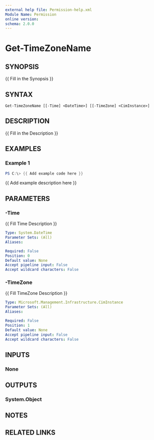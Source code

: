 ```yaml
---
external help file: Permission-help.xml
Module Name: Permission
online version:
schema: 2.0.0
---
```


# Get-TimeZoneName

## SYNOPSIS
{{ Fill in the Synopsis }}

## SYNTAX

```
Get-TimeZoneName [[-Time] <DateTime>] [[-TimeZone] <CimInstance>]
```

## DESCRIPTION
{{ Fill in the Description }}

## EXAMPLES

### Example 1
```powershell
PS C:\> {{ Add example code here }}
```

{{ Add example description here }}

## PARAMETERS

### -Time
{{ Fill Time Description }}

```yaml
Type: System.DateTime
Parameter Sets: (All)
Aliases:

Required: False
Position: 0
Default value: None
Accept pipeline input: False
Accept wildcard characters: False
```

### -TimeZone
{{ Fill TimeZone Description }}

```yaml
Type: Microsoft.Management.Infrastructure.CimInstance
Parameter Sets: (All)
Aliases:

Required: False
Position: 1
Default value: None
Accept pipeline input: False
Accept wildcard characters: False
```

## INPUTS

### None

## OUTPUTS

### System.Object
## NOTES

## RELATED LINKS

